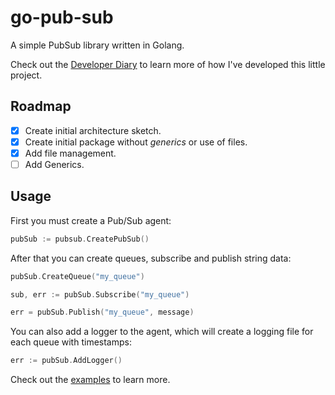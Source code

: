 # go-pub-sub

A simple PubSub library written in Golang.

Check out the [Developer Diary](./DEV_DIARY.md) to learn more of how I've developed this little project.

## Roadmap

- [x] Create initial architecture sketch.
- [x] Create initial package without _generics_ or use of files.
- [x] Add file management.
- [ ] Add Generics.

## Usage

First you must create a Pub/Sub agent:

```go
pubSub := pubsub.CreatePubSub()
```

After that you can create queues, subscribe and publish string data:

```go
pubSub.CreateQueue("my_queue")

sub, err := pubSub.Subscribe("my_queue")

err = pubSub.Publish("my_queue", message)
```

You can also add a logger to the agent, which will create a logging file for each queue with timestamps:

```go
err := pubSub.AddLogger()
```

Check out the [examples](cmd/) to learn more.